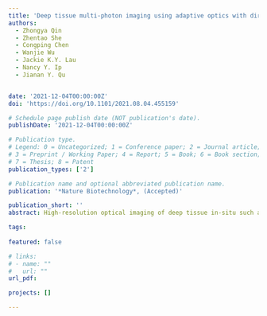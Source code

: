 ```yaml
---
title: 'Deep tissue multi-photon imaging using adaptive optics with direct focus sensing and shaping'
authors:
  - Zhongya Qin
  - Zhentao She
  - Congping Chen
  - Wanjie Wu
  - Jackie K.Y. Lau
  - Nancy Y. Ip
  - Jianan Y. Qu


date: '2021-12-04T00:00:00Z'
doi: 'https://doi.org/10.1101/2021.08.04.455159'

# Schedule page publish date (NOT publication's date).
publishDate: '2021-12-04T00:00:00Z'

# Publication type.
# Legend: 0 = Uncategorized; 1 = Conference paper; 2 = Journal article;
# 3 = Preprint / Working Paper; 4 = Report; 5 = Book; 6 = Book section;
# 7 = Thesis; 8 = Patent
publication_types: ['2']

# Publication name and optional abbreviated publication name.
publication: '*Nature Biotechnology*, (Accepted)'

publication_short: ''
abstract: High-resolution optical imaging of deep tissue in-situ such as the living brain is fundamentally challenging because of the aberration and scattering of light. In this work, we develop an innovative adaptive optics three-photon microscope based on direct focus sensing and shaping that can accurately measure and effectively compensate for both low- and high-order specimen-induced aberrations and recover near-diffraction-limited performance at depth. A conjugate adaptive optics configuration with remote focusing enables in vivo imaging of fine neuronal structures in the mouse cortex through the intact skull up to a depth of 750 µm below pia, making high-resolution microscopy in cortex near non-invasive. Functional calcium imaging with high sensitivity and accuracy, and high-precision laser-mediated microsurgery through the intact skull were demonstrated. Moreover, we also achieved in vivo high-resolution imaging of the deep cortex and subcortical hippocampus up to 1.1 mm below pia within the intact brain.# Summary. An optional shortened abstract.

tags:
  
featured: false

# links:
# - name: ""
#   url: ""
url_pdf: 

projects: []

---
```





